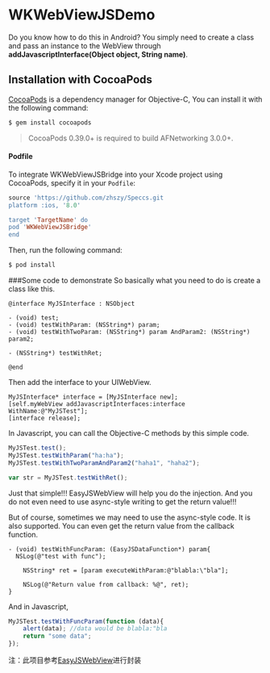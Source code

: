 WKWebViewJSDemo
=============
Do you know how to do this in Android? You simply need to create a class and pass an instance to the WebView through **addJavascriptInterface(Object object, String name)**.
## Installation with CocoaPods

[CocoaPods](http://cocoapods.org) is a dependency manager for Objective-C,  You can install it with the following command:

```bash
$ gem install cocoapods
```
> CocoaPods 0.39.0+ is required to build AFNetworking 3.0.0+.

#### Podfile

To integrate WKWebViewJSBridge into your Xcode project using CocoaPods, specify it in your `Podfile`:

```ruby
source 'https://github.com/zhszy/Speccs.git
platform :ios, '8.0'

target 'TargetName' do
pod 'WKWebViewJSBridge'
end
```

Then, run the following command:

```bash
$ pod install
```

###Some code to demonstrate
So basically what you need to do is create a class like this.

```obj-c
@interface MyJSInterface : NSObject

- (void) test;
- (void) testWithParam: (NSString*) param;
- (void) testWithTwoParam: (NSString*) param AndParam2: (NSString*) param2;

- (NSString*) testWithRet;

@end
```

Then add the interface to your UIWebView.

```obj-c
MyJSInterface* interface = [MyJSInterface new];
[self.myWebView addJavascriptInterfaces:interface WithName:@"MyJSTest"];
[interface release];
```
In Javascript, you can call the Objective-C methods by this simple code.

```js
MyJSTest.test();
MyJSTest.testWithParam("ha:ha");
MyJSTest.testWithTwoParamAndParam2("haha1", "haha2");

var str = MyJSTest.testWithRet();
```

Just that simple!!! EasyJSWebView will help you do the injection. And you do not even need to use async-style writing to get the return value!!!

But of course, sometimes we may need to use the async-style code. It is also supported. You can even get the return value from the callback function.

```obj-c
- (void) testWithFuncParam: (EasyJSDataFunction*) param{
  NSLog(@"test with func");
	
	NSString* ret = [param executeWithParam:@"blabla:\"bla"];
	
	NSLog(@"Return value from callback: %@", ret);
}
```

And in Javascript,

```js
MyJSTest.testWithFuncParam(function (data){
	alert(data); //data would be blabla:"bla
	return "some data";
});
```
注：此项目参考[EasyJSWebView](https://github.com/dukeland/EasyJSWebView)进行封装
